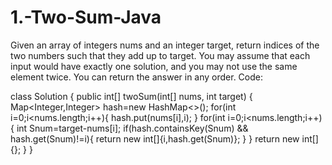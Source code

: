 # 1.-Two-Sum-Java
Given an array of integers nums and an integer target, return indices of the two numbers such that they add up to target.  You may assume that each input would have exactly one solution, and you may not use the same element twice.  You can return the answer in any order.
Code:

class Solution {
    public int[] twoSum(int[] nums, int target) {
        Map<Integer,Integer> hash=new HashMap<>();
        for(int i=0;i<nums.length;i++){
            hash.put(nums[i],i);
        }
        for(int i=0;i<nums.length;i++){
            int Snum=target-nums[i];
            if(hash.containsKey(Snum) && hash.get(Snum)!=i){
                return new int[]{i,hash.get(Snum)};
            }
        }
        return new int[]{};
    }
}
